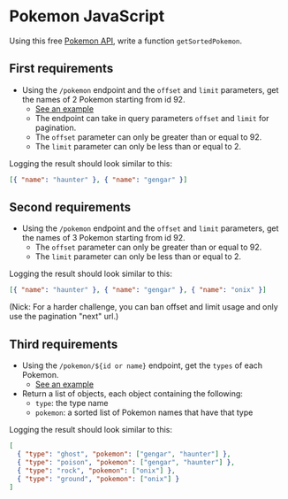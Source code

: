 # Pokemon JavaScript

Using this free [Pokemon API](https://pokeapi.co/docs/v2#pokemon), write a function
`getSortedPokemon`.

## First requirements

- Using the `/pokemon` endpoint and the `offset` and `limit` parameters, get the names of 2 Pokemon
  starting from id 92.
  - [See an example](https://pokeapi.co/api/v2/pokemon/?limit=2&offset=92)
  - The endpoint can take in query parameters `offset` and `limit` for pagination.
  - The `offset` parameter can only be greater than or equal to 92.
  - The `limit` parameter can only be less than or equal to 2.

Logging the result should look similar to this:

```json
[{ "name": "haunter" }, { "name": "gengar" }]
```

## Second requirements

- Using the `/pokemon` endpoint and the `offset` and `limit` parameters, get the names of 3 Pokemon
  starting from id 92.
  - The `offset` parameter can only be greater than or equal to 92.
  - The `limit` parameter can only be less than or equal to 2.

Logging the result should look similar to this:

```json
[{ "name": "haunter" }, { "name": "gengar" }, { "name": "onix" }]
```

(Nick: For a harder challenge, you can ban offset and limit usage and only use the pagination "next"
url.)

## Third requirements

- Using the `/pokemon/${id or name}` endpoint, get the `types` of each Pokemon.
  - [See an example](https://pokeapi.co/api/v2/pokemon/haunter)
- Return a list of objects, each object containing the following:
  - `type`: the type name
  - `pokemon`: a sorted list of Pokemon names that have that type

Logging the result should look similar to this:

```json
[
  { "type": "ghost", "pokemon": ["gengar", "haunter"] },
  { "type": "poison", "pokemon": ["gengar", "haunter"] },
  { "type": "rock", "pokemon": ["onix"] },
  { "type": "ground", "pokemon": ["onix"] }
]
```
